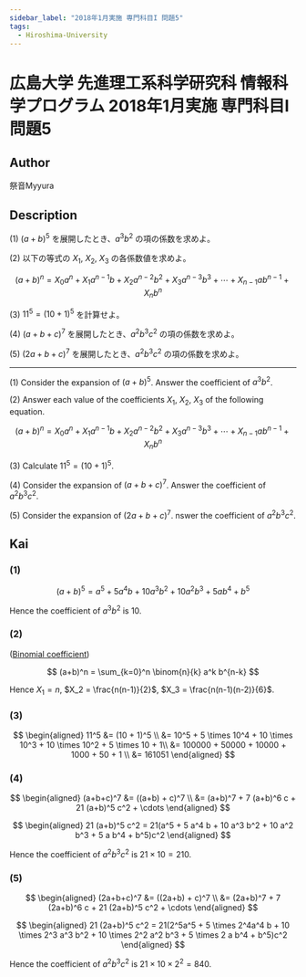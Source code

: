 ```yaml
---
sidebar_label: "2018年1月実施 専門科目I 問題5"
tags:
  - Hiroshima-University
---
```

# 広島大学 先進理工系科学研究科 情報科学プログラム 2018年1月実施 専門科目I 問題5


## **Author**
祭音Myyura

## **Description**
(1) $(a+b)^5$ を展開したとき、$a^3b^2$ の項の係数を求めよ。

(2) 以下の等式の $X_1$, $X_2$, $X_3$ の各係数値を求めよ。

$$
(a+b)^n = X_0 a^n + X_1 a^{n-1}b + X_2 a^{n-2}b^2 + X_3 a^{n-3}b^3 + \cdots + X_{n-1}ab^{n-1} + X_nb^n
$$

(3) $11^5 = (10 + 1)^5$ を計算せよ。

(4) $(a + b + c)^7$ を展開したとき、$a^2 b^3 c^2$ の項の係数を求めよ。

(5) $(2a + b + c)^7$ を展開したとき、$a^2 b^3 c^2$ の項の係数を求めよ。

--------------------------------------

(1) Consider the expansion of $(a+b)^5$. Answer the coefficient of $a^3b^2$.

(2) Answer each value of the coefficients $X_1$, $X_2$, $X_3$ of the following equation.

$$
(a+b)^n = X_0 a^n + X_1 a^{n-1}b + X_2 a^{n-2}b^2 + X_3 a^{n-3}b^3 + \cdots + X_{n-1}ab^{n-1} + X_nb^n
$$

(3) Calculate $11^5 = (10 + 1)^5$.

(4) Consider the expansion of $(a + b + c)^7$. Answer the coefficient of $a^2 b^3 c^2$.

(5) Consider the expansion of $(2a + b + c)^7$. nswer the coefficient of $a^2 b^3 c^2$.

## **Kai**
### (1)

$$
(a+b)^5 = a^5 + 5 a^4 b + 10 a^3 b^2 + 10 a^2 b^3 + 5 a b^4 + b^5
$$

Hence the coefficient of $a^3b^2$ is $10$.

### (2)
([Binomial coefficient](https://en.wikipedia.org/wiki/Binomial_coefficient))

$$
(a+b)^n = \sum_{k=0}^n \binom{n}{k} a^k b^{n-k}
$$

Hence $X_1 = n$, $X_2 = \frac{n(n-1)}{2}$, $X_3 = \frac{n(n-1)(n-2)}{6}$.

### (3)

$$
\begin{aligned}
11^5 &= (10 + 1)^5 \\
&= 10^5 + 5 \times 10^4 + 10 \times 10^3 + 10 \times 10^2 + 5 \times 10 + 1\\
&= 100000 + 50000 + 10000 + 1000 + 50 + 1 \\
&= 161051
\end{aligned}
$$

### (4)

$$
\begin{aligned}
(a+b+c)^7 &= ((a+b) + c)^7 \\
&= (a+b)^7 + 7 (a+b)^6 c + 21 (a+b)^5 c^2 + \cdots
\end{aligned}
$$

$$
\begin{aligned}
21 (a+b)^5 c^2 = 21(a^5 + 5 a^4 b + 10 a^3 b^2 + 10 a^2 b^3 + 5 a b^4 + b^5)c^2
\end{aligned}
$$

Hence the coefficient of $a^2b^3c^2$ is $21 \times 10 = 210$.

### (5)

$$
\begin{aligned}
(2a+b+c)^7 &= ((2a+b) + c)^7 \\
&= (2a+b)^7 + 7 (2a+b)^6 c + 21 (2a+b)^5 c^2 + \cdots
\end{aligned}
$$

$$
\begin{aligned}
21 (2a+b)^5 c^2 = 21(2^5a^5 + 5 \times 2^4a^4 b + 10 \times 2^3 a^3 b^2 + 10 \times 2^2 a^2 b^3 + 5 \times 2 a b^4 + b^5)c^2
\end{aligned}
$$

Hence the coefficient of $a^2b^3c^2$ is $21 \times 10 \times 2^2 = 840$.
